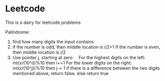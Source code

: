 # Leetcode
This is a dairy for leetcode problems

Palindrome:
  1) find how many digits the input contains
  2) if the number is odd, then middle location is i/2+1
     if the number is even, then middle location is i/2
  3) Use pointer j, starting at zero 
     For the highest digits on the left: int(x/(10^i))%10 then i+=1
     For the lower digits on the right: int(x/(10^j))%10 then j-= 1
     if there is a difference between the two digits mentioned above, return false. else return true
